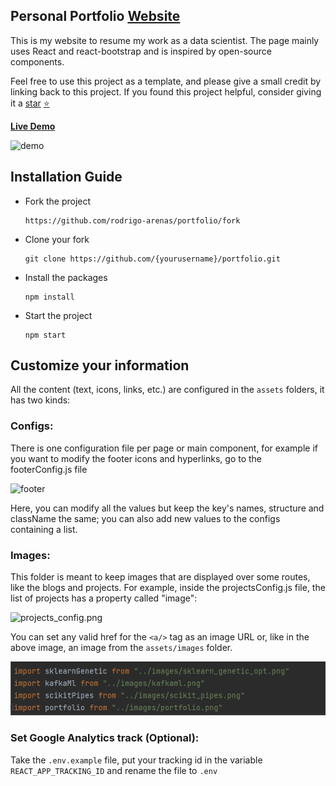 
<h2>
  Personal Portfolio
  <a href="https://vishalraj247.github.io/portfolio" target="_blank">Website</a>
</h2>

This is my website to resume my work as a data scientist.
The page mainly uses React and react-bootstrap and is inspired by open-source components.

Feel free to use this project as a template, and please give a small credit by linking back to this project.
If you found this project helpful, consider giving it a 
[star](https://github.com/vishalraj247/portfolio/stargazers) [⭐](https://github.com/vishalraj247/portfolio/stargazers)

**[Live Demo](https://vishalraj247.github.io/portfolio/)**

<img src="./src/assets/images/website.gif" alt="demo">


## Installation Guide

* Fork the project 
  ```
  https://github.com/rodrigo-arenas/portfolio/fork
  ```
* Clone your fork
  ```
  git clone https://github.com/{yourusername}/portfolio.git
  ```
* Install the packages
  ```
  npm install
  ```
* Start the project
  ```
  npm start
  ```

## Customize your information

All the content (text, icons, links, etc.) are configured in the `assets` folders,
it has two kinds:

### Configs:

There is one configuration file per page or main component, for example if you want
to modify the footer icons and hyperlinks, go to the footerConfig.js file

![footer](src/assets/images/footer.png)

Here, you can modify all the values but keep the key's names, structure and className the same; 
you can also add new values to the configs containing a list.


### Images:

This folder is meant to keep images that are displayed over some routes, like the blogs and projects.
For example, inside the projectsConfig.js file, the list of projects has a property called "image":

![projects_config.png](src/assets/images/projects_config.png)

You can set any valid href for the `<a/>` tag as an image URL or, like in the above image, 
an image from the `assets/images` folder.

![projects_images](projects_images.png)


### Set Google Analytics track (Optional):

Take the `.env.example` file, put your tracking id in the 
variable `REACT_APP_TRACKING_ID` and rename the file to `.env`
